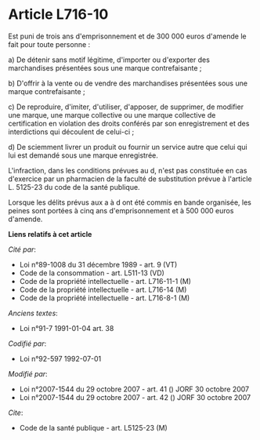 # Article L716-10

Est puni de trois ans d'emprisonnement et de 300 000 euros d'amende le fait pour toute personne :

a) De détenir sans motif légitime, d'importer ou d'exporter des marchandises présentées sous une marque contrefaisante ;

b) D'offrir à la vente ou de vendre des marchandises présentées sous une marque contrefaisante ;

c) De reproduire, d'imiter, d'utiliser, d'apposer, de supprimer, de modifier une marque, une marque collective ou une marque
collective de certification en violation des droits conférés par son enregistrement et des interdictions qui découlent de
celui-ci ;

d) De sciemment livrer un produit ou fournir un service autre que celui qui lui est demandé sous une marque enregistrée.

L'infraction, dans les conditions prévues au d, n'est pas constituée en cas d'exercice par un pharmacien de la faculté de
substitution prévue à l'article L. 5125-23 du code de la santé publique.

Lorsque les délits prévus aux a à d ont été commis en bande organisée, les peines sont portées à cinq ans d'emprisonnement et
à 500 000 euros d'amende.

**Liens relatifs à cet article**

_Cité par_:

  - Loi n°89-1008 du 31 décembre 1989 - art. 9 (VT)
  - Code de la consommation - art. L511-13 (VD)
  - Code de la propriété intellectuelle - art. L716-11-1 (M)
  - Code de la propriété intellectuelle - art. L716-14 (M)
  - Code de la propriété intellectuelle - art. L716-8-1 (M)

_Anciens textes_:

  - Loi n°91-7 1991-01-04 art. 38

_Codifié par_:

  - Loi n°92-597 1992-07-01

_Modifié par_:

  - Loi n°2007-1544 du 29 octobre 2007 - art. 41 () JORF 30 octobre 2007
  - Loi n°2007-1544 du 29 octobre 2007 - art. 42 () JORF 30 octobre 2007

_Cite_:

  - Code de la santé publique - art. L5125-23 (M)
